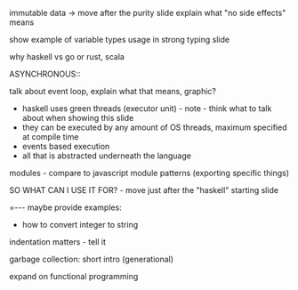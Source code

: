 immutable data -> move after the purity slide
explain what "no side effects" means


show example of variable types usage in strong typing slide


why haskell vs go or rust, scala

ASYNCHRONOUS:: 

talk about event loop, explain what that means, graphic?

- haskell uses green threads (executor unit) - note - think what to talk about when showing this slide
- they can be executed by any amount of OS threads, maximum specified at compile time
- events based execution
- all that is abstracted underneath the language


modules - compare to javascript module patterns (exporting specific things)


SO WHAT CAN I USE IT FOR? - move just after the "haskell" starting slide




=---
maybe provide examples:
- how to convert integer to string



indentation matters - tell it


garbage collection: short intro (generational)


expand on functional programming



